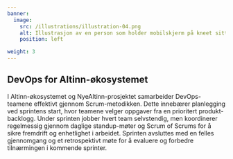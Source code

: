 ```yaml
---
banner:
  image:
    src: /illustrations/illustration-04.png
    alt: Illustrasjon av en person som holder mobilskjerm på kneet sitt
    position: left

weight: 3
---
```


## DevOps for Altinn-økosystemet 

I Altinn-økosystemet og NyeAltinn-prosjektet samarbeider DevOps-teamene effektivt gjennom Scrum-metodikken. Dette innebærer planlegging ved sprintens start, hvor teamene velger oppgaver fra en prioritert produkt-backlogg. Under sprinten jobber hvert team selvstendig, men koordinerer regelmessig gjennom daglige standup-møter og Scrum of Scrums for å sikre fremdrift og enhetlighet i arbeidet. Sprinten avsluttes med en felles gjennomgang og et retrospektivt møte for å evaluere og forbedre tilnærmingen i kommende sprinter.
